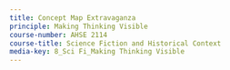 ```yaml
---
title: Concept Map Extravaganza
principle: Making Thinking Visible
course-number: AHSE 2114
course-title: Science Fiction and Historical Context
media-key: 8_Sci Fi_Making Thinking Visible
---
```

